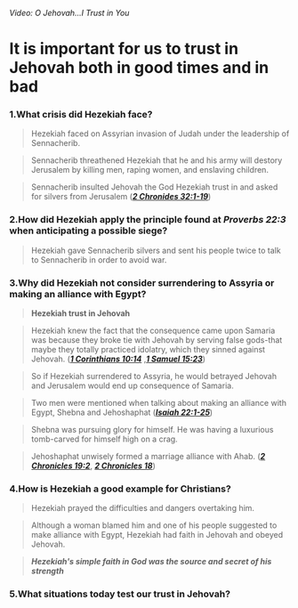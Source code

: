 _Video: O Jehovah...I Trust in You_

It is important for us to trust in Jehovah both in good times and in bad
===

### 1.What crisis did Hezekiah face?
> Hezekiah faced on Assyrian invasion of Judah under the leadership of Sennacherib.

> Sennacherib threathened Hezekiah that he and his army will destory Jerusalem by killing men, raping women, and enslaving children. 

> Sennacherib insulted Jehovah the God Hezekiah trust in and asked for silvers from Jerusalem (**_[2 Chronides 32:1-19](https://www.jw.org/en/publications/bible/byington/books/2-chronicles/32/)_**)
 
### 2.How did Hezekiah apply the principle found at **_Proverbs 22:3_** when anticipating a possible siege?
> Hezekiah gave Sennacherib silvers and sent his people twice to talk to Sennacherib in order to avoid war.

### 3.Why did Hezekiah not consider surrendering to Assyria or making an alliance with Egypt?
> **Hezekiah trust in Jehovah**

> Hezekiah knew the fact that the consequence came upon Samaria was because they broke tie with Jehovah by serving false gods-that maybe they totally practiced idolatry, which they sinned against Jehovah. (**_[1 Corinthians 10:14](https://www.jw.org/en/publications/bible/byington/books/1-corinthians/10/)_** ,**_[1 Samuel 15:23](https://www.jw.org/en/publications/bible/byington/books/1-samuel/15/)_**)
 
> So if Hezekiah surrendered to Assyria, he would betrayed Jehovah and Jerusalem would end up consequence of Samaria.

> Two men were mentioned when talking about making an alliance with Egypt, Shebna and Jehoshaphat (**_[Isaiah 22:1-25](https://www.jw.org/en/publications/bible/byington/books/isaiah/22/)_**)

> Shebna was pursuing glory for himself. He was having a luxurious tomb-carved for himself high on a crag.

> Jehoshaphat unwisely formed a marriage alliance with Ahab. (**_[2 Chronicles 19:2](https://www.jw.org/en/publications/bible/byington/books/2-chronicles/19/)_**, **_[2 Chronicles 18](https://www.jw.org/en/publications/bible/byington/books/2-chronicles/18/)_**)

### 4.How is Hezekiah a good example for Christians?
> Hezekiah prayed the difficulties and dangers overtaking him.

> Although a woman blamed him and one of his people suggested to make alliance with Egypt, Hezekiah had faith in Jehovah and obeyed Jehovah.

> **_Hezekiah's simple faith in God was the source and secret of his strength_**

### 5.What situations today test our trust in Jehovah?

